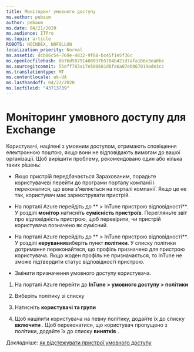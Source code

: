 ```yaml
---
title: Моніторинг умовного доступу
ms.author: pebaum
author: pebaum
ms.date: 04/21/2020
ms.audience: ITPro
ms.topic: article
ROBOTS: NOINDEX, NOFOLLOW
localization_priority: Normal
ms.assetid: dcb86c54-769e-4832-9f88-bc45f1e5f36c
ms.openlocfilehash: 8b76d58791408037b5704b421d7afa166e3ea0be
ms.sourcegitcommit: 55eff703a17e500681d8fa6a87eb067019ade3cc
ms.translationtype: MT
ms.contentlocale: uk-UA
ms.lasthandoff: 04/22/2020
ms.locfileid: "43713739"
---
```

# <a name="monitoring-conditional-access-for-exchange"></a>Моніторинг умовного доступу для Exchange

Користувачі, націлені з умовним доступом, отримають сповіщення електронною поштою, якщо вони не відповідають вимогам до вашої організації. Щоб вирішити проблему, рекомендовано один або кілька таких рішень:
  
- Якщо пристрій передбачається Зарахованим, порадьте користувачеві перейти до програми порталу компанії і переконатися, що вона з'являється на порталі компанії. Якщо це не так, користувач має зареєструвати пристрій.
    
- На порталі Azure перейдіть до ** \> InTune пристрою відповідності**. У розділі **монітор** натисніть **сумісність пристроїв**. Перегляньте звіт про відповідність пристрою, щоб перевірити, чи пристрій користувача позначено як сумісний. 
    
- На порталі Azure перейдіть до ** \> InTune пристрою відповідності**. У розділі **керування**виберіть пункт **політики**. У списку політики дотримання переконайтеся, що профіль призначено для пристрою користувача. Якщо жоден профіль не призначається, то InTune не зможе підтвердити статус відповідності пристрою. 
    
- Змінити призначення умовного доступу користувача.
    
1. На порталі Azure перейти до **InTune \> умовного доступу \> політики**
    
2. Виберіть політику зі списку
    
3. Натисніть **користувачі та групи**
    
4. Щоб націлити користувача на певну політику, додайте їх до списку **включити** . Щоб переконатися, що користувач пропущено з політики, додайте їх до списку **винятків** . 
    
Докладніше: [як відстежувати пристрої умовного доступу](https://docs.microsoft.com/intune/conditional-access-exchange-monitor)
  

